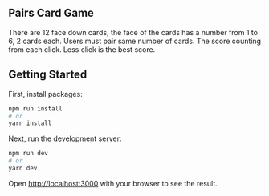 ## Pairs Card Game
There are 12 face down cards, the face of the cards has a number from 1 to 6, 2 cards each. Users must pair same number of cards. The score counting from each click. Less click is the best score.

## Getting Started

First, install packages:

```bash
npm run install
# or
yarn install
```

Next, run the development server:

```bash
npm run dev
# or
yarn dev
```

Open [http://localhost:3000](http://localhost:3000) with your browser to see the result.

